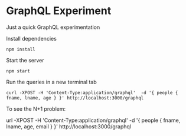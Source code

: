 # GraphQL Experiment

Just a quick GraphQL experimentation

Install dependencies

`npm install`

Start the server 

`npm start`

Run the queries in a new terminal tab

`curl -XPOST -H 'Content-Type:application/graphql'  -d '{ people { fname, lname, age } }' http://localhost:3000/graphql`

To see the N+1 problem:

url -XPOST -H 'Content-Type:application/graphql' -d '{ people { fname, lname, age, email }  }' http://localhost:3000/graphql